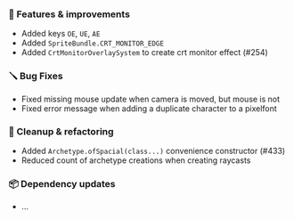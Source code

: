 ### 🚀 Features & improvements

- Added keys `OE`, `UE`, `AE`
- Added `SpriteBundle.CRT_MONITOR_EDGE`
- Added `CrtMonitorOverlaySystem` to create crt monitor effect (#254)

### 🪛 Bug Fixes

- Fixed missing mouse update when camera is moved, but mouse is not
- Fixed error message when adding a duplicate character to a pixelfont

### 🧽 Cleanup & refactoring

- Added `Archetype.ofSpacial(class...)` convenience constructor (#433)
- Reduced count of archetype creations when creating raycasts

### 📦 Dependency updates

- ...